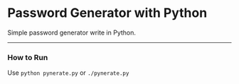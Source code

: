 # Password Generator with Python
Simple password generator write in Python.

---
### How to Run

Use `python pynerate.py` or `./pynerate.py`